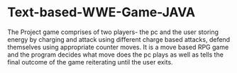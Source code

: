 # Text-based-WWE-Game-JAVA
The Project game comprises of two players- the pc and the user storing energy by charging and attack using different charge based attacks, defend themselves using appropriate counter moves. It is a move based RPG game and the program decides what move does the pc plays as well as tells the final outcome of the game reiterating until the user exits.
